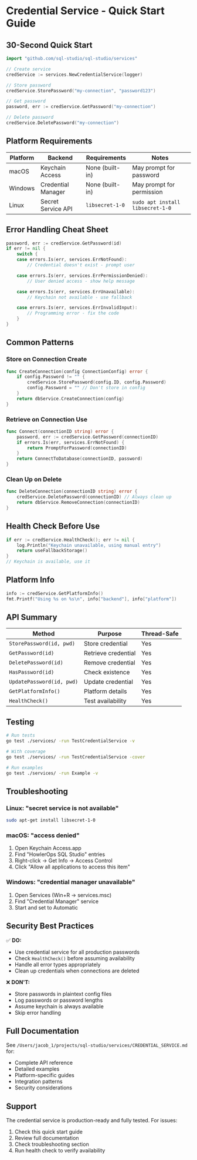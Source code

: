 # Credential Service - Quick Start Guide

## 30-Second Quick Start

```go
import "github.com/sql-studio/sql-studio/services"

// Create service
credService := services.NewCredentialService(logger)

// Store password
credService.StorePassword("my-connection", "password123")

// Get password
password, err := credService.GetPassword("my-connection")

// Delete password
credService.DeletePassword("my-connection")
```

## Platform Requirements

| Platform | Backend | Requirements | Notes |
|----------|---------|--------------|-------|
| macOS | Keychain Access | None (built-in) | May prompt for password |
| Windows | Credential Manager | None (built-in) | May prompt for permission |
| Linux | Secret Service API | `libsecret-1-0` | `sudo apt install libsecret-1-0` |

## Error Handling Cheat Sheet

```go
password, err := credService.GetPassword(id)
if err != nil {
    switch {
    case errors.Is(err, services.ErrNotFound):
        // Credential doesn't exist - prompt user

    case errors.Is(err, services.ErrPermissionDenied):
        // User denied access - show help message

    case errors.Is(err, services.ErrUnavailable):
        // Keychain not available - use fallback

    case errors.Is(err, services.ErrInvalidInput):
        // Programming error - fix the code
    }
}
```

## Common Patterns

### Store on Connection Create

```go
func CreateConnection(config ConnectionConfig) error {
    if config.Password != "" {
        credService.StorePassword(config.ID, config.Password)
        config.Password = "" // Don't store in config
    }
    return dbService.CreateConnection(config)
}
```

### Retrieve on Connection Use

```go
func Connect(connectionID string) error {
    password, err := credService.GetPassword(connectionID)
    if errors.Is(err, services.ErrNotFound) {
        return PromptForPassword(connectionID)
    }
    return ConnectToDatabase(connectionID, password)
}
```

### Clean Up on Delete

```go
func DeleteConnection(connectionID string) error {
    credService.DeletePassword(connectionID) // Always clean up
    return dbService.RemoveConnection(connectionID)
}
```

## Health Check Before Use

```go
if err := credService.HealthCheck(); err != nil {
    log.Println("Keychain unavailable, using manual entry")
    return useFallbackStorage()
}
// Keychain is available, use it
```

## Platform Info

```go
info := credService.GetPlatformInfo()
fmt.Printf("Using %s on %s\n", info["backend"], info["platform"])
```

## API Summary

| Method | Purpose | Thread-Safe |
|--------|---------|-------------|
| `StorePassword(id, pwd)` | Store credential | Yes |
| `GetPassword(id)` | Retrieve credential | Yes |
| `DeletePassword(id)` | Remove credential | Yes |
| `HasPassword(id)` | Check existence | Yes |
| `UpdatePassword(id, pwd)` | Update credential | Yes |
| `GetPlatformInfo()` | Platform details | Yes |
| `HealthCheck()` | Test availability | Yes |

## Testing

```bash
# Run tests
go test ./services/ -run TestCredentialService -v

# With coverage
go test ./services/ -run TestCredentialService -cover

# Run examples
go test ./services/ -run Example -v
```

## Troubleshooting

### Linux: "secret service is not available"

```bash
sudo apt-get install libsecret-1-0
```

### macOS: "access denied"

1. Open Keychain Access.app
2. Find "HowlerOps SQL Studio" entries
3. Right-click → Get Info → Access Control
4. Click "Allow all applications to access this item"

### Windows: "credential manager unavailable"

1. Open Services (Win+R → services.msc)
2. Find "Credential Manager" service
3. Start and set to Automatic

## Security Best Practices

✅ **DO:**
- Use credential service for all production passwords
- Check `HealthCheck()` before assuming availability
- Handle all error types appropriately
- Clean up credentials when connections are deleted

❌ **DON'T:**
- Store passwords in plaintext config files
- Log passwords or password lengths
- Assume keychain is always available
- Skip error handling

## Full Documentation

See `/Users/jacob_1/projects/sql-studio/services/CREDENTIAL_SERVICE.md` for:
- Complete API reference
- Detailed examples
- Platform-specific guides
- Integration patterns
- Security considerations

## Support

The credential service is production-ready and fully tested. For issues:

1. Check this quick start guide
2. Review full documentation
3. Check troubleshooting section
4. Run health check to verify availability

